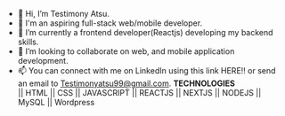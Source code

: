 - 👋 Hi, I’m Testimony Atsu.
- 👀 I'm an aspiring full-stack web/mobile developer. 
- 🌱 I’m currently a frontend developer(Reactjs) developing my backend skills.
- 💞️ I’m looking to collaborate on web, and mobile application development.
- 📫 You can connect with me on LinkedIn using this link <a link="www.linkedin.com/in/testimony-atsu-029943217">HERE!!</a> or send an email to Testimonyatsu99@gmail.com.
                               <strong>TECHNOLOGIES</strong><br>
   <span> || HTML || CSS || JAVASCRIPT || REACTJS || NEXTJS || NODEJS || MySQL || Wordpress </span>
